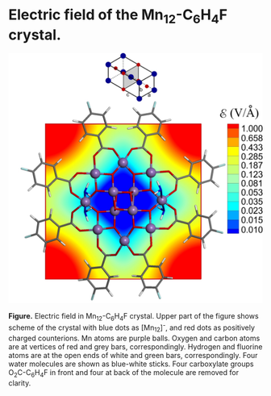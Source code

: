 # Electric field of the Mn<sub>12</sub>-C<sub>6</sub>H<sub>4</sub>F crystal.


![GitHub Logo](https://github.com/Dmitry-Skachkov/Crystal-Field-Mn12-C6H4F/blob/main/E_field_2_log_31.jpg)

**Figure.** Electric field in Mn<sub>12</sub>-C<sub>6</sub>H<sub>4</sub>F crystal. Upper part of the figure shows scheme of the crystal with blue dots as [Mn<sub>12</sub>]<sup>-</sup>, and red dots as positively charged counterions. Mn atoms are purple balls. Oxygen and carbon atoms are at vertices of red and grey bars, correspondingly. Hydrogen and fluorine atoms are at the open ends of white and green bars, correspondingly. Four water molecules are shown as blue-white sticks. Four carboxylate groups O<sub>2</sub>C-C<sub>6</sub>H<sub>4</sub>F in front and four at back of the molecule are removed for clarity.
